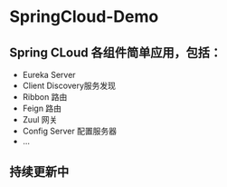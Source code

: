 # SpringCloud-Demo
## Spring CLoud 各组件简单应用，包括：
<ul>
<li>Eureka Server</li>
<li>Client Discovery服务发现</li>
<li>Ribbon 路由</li>
<li>Feign 路由</li>
<li>Zuul 网关</li>
<li>Config Server 配置服务器</li>
<li>...</li>
</ul>

## 持续更新中
